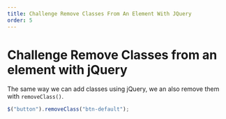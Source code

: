 ```yaml
---
title: Challenge Remove Classes From An Element With JQuery
order: 5
---
```

# Challenge Remove Classes from an element with jQuery

The same way we can add classes using jQuery, we an also remove them with `removeClass()`.

```javascript
$("button").removeClass("btn-default");
```
